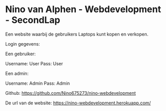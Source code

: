 # Nino van Alphen - Webdevelopment - SecondLap

Een website waarbij de gebruikers Laptops kunt kopen en verkopen. 


Login gegevens: 



Een gebruiker:

Username: User
Pass: User

Een admin:

Username: Admin
Pass: Admin

Github: https://github.com/Nino675273/nino-webdevelopment

De url van de website: https://nino-webdevelopment.herokuapp.com/